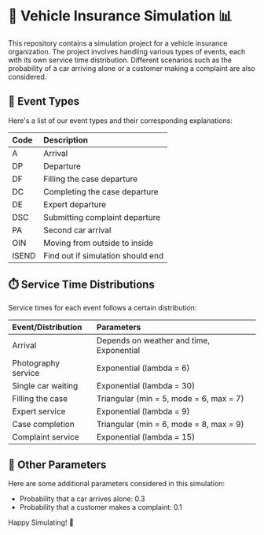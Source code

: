 # 🚗 Vehicle Insurance Simulation 📊

This repository contains a simulation project for a vehicle insurance organization. The project involves handling various types of events, each with its own service time distribution. Different scenarios such as the probability of a car arriving alone or a customer making a complaint are also considered.

## 🎯 Event Types

Here's a list of our event types and their corresponding explanations:

| Code     | Description                       |
|:---------|:----------------------------------|
| A        | Arrival                           |
| DP       | Departure                         |
| DF       | Filling the case departure        |
| DC       | Completing the case departure     |
| DE       | Expert departure                  |
| DSC      | Submitting complaint departure    |
| PA       | Second car arrival                |
| OIN      | Moving from outside to inside     |
| ISEND    | Find out if simulation should end |

## ⏱️ Service Time Distributions

Service times for each event follows a certain distribution:

| Event/Distribution   | Parameters            |
|:---------------------|:----------------------|
| Arrival              | Depends on weather and time, Exponential |
| Photography service  | Exponential (lambda = 6) |
| Single car waiting   | Exponential (lambda = 30) |
| Filling the case     | Triangular (min = 5, mode = 6, max = 7) |
| Expert service       | Exponential (lambda = 9) |
| Case completion      | Triangular (min = 6, mode = 8, max = 9) |
| Complaint service    | Exponential (lambda = 15) |

## 🎲 Other Parameters

Here are some additional parameters considered in this simulation:

* Probability that a car arrives alone: 0.3
* Probability that a customer makes a complaint: 0.1

Happy Simulating! 🚀